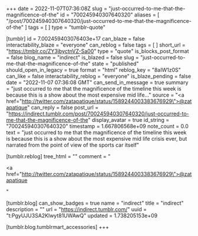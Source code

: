 +++
date = 2022-11-07T07:36:08Z
slug = "just-occurred-to-me-that-the-magnificence-of-the"
id = "700245940307640320"
aliases = [ "/post/700245940307640320/just-occurred-to-me-that-the-magnificence-of-the" ]
tags = [ ]
type = "tumblr-quote"

[tumblr]
id = 7.002459403076403e+17
can_blaze = false
interactability_blaze = "everyone"
can_reblog = false
tags = [ ]
short_url = "https://tmblr.co/ZY3jbyctnVZ-Sa00"
type = "quote"
is_blocks_post_format = false
blog_name = "indirect"
is_blazed = false
slug = "just-occurred-to-me-that-the-magnificence-of-the"
state = "published"
should_open_in_legacy = true
format = "html"
reblog_key = "8aIW1z0S"
can_like = false
interactability_reblog = "everyone"
is_blaze_pending = false
date = "2022-11-07 07:36:08 GMT"
can_send_in_message = true
summary = "just occurred to me that the magnificence of the timeline this week is because this is a show about the most expensive mid life..."
source = "<a href=\"http://twitter.com/zatapatique/status/1589244003383676929\">@zatapatique</a>"
can_reply = false
post_url = "https://indirect.tumblr.com/post/700245940307640320/just-occurred-to-me-that-the-magnificence-of-the"
display_avatar = true
id_string = "700245940307640320"
timestamp = 1.667806568e+09
note_count = 0.0
text = "just occurred to me that the magnificence of the timeline this week is because this is a show about the most expensive mid life crisis ever, but narrated from the point of view of the sports car itself"

[tumblr.reblog]
tree_html = ""
comment = "<p><a href=\"http://twitter.com/zatapatique/status/1589244003383676929\">@zatapatique</a></p>"

[tumblr.blog]
can_show_badges = true
name = "indirect"
title = "indirect"
description = ""
url = "https://indirect.tumblr.com/"
uuid = "t:PgyUJU3SA2Klwyt81UWAwQ"
updated = 1.738205153e+09

[tumblr.blog.tumblrmart_accessories]
+++

